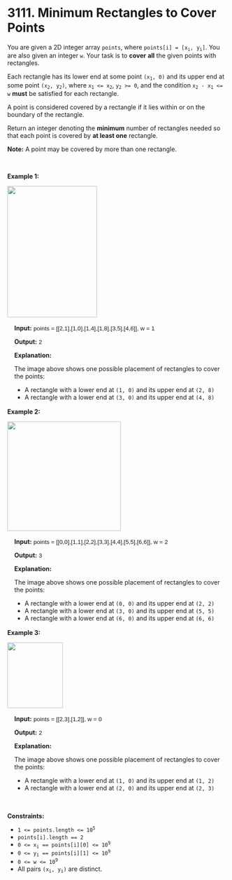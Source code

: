 # 3111. Minimum Rectangles to Cover Points

<p>You are given a 2D integer array <code>points</code>, where <code>points[i] = [x<sub>i</sub>, y<sub>i</sub>]</code>. You are also given an integer <code>w</code>. Your task is to <strong>cover</strong> <strong>all</strong> the given points with rectangles.</p>

<p>Each rectangle has its lower end at some point <code>(x<sub>1</sub>, 0)</code> and its upper end at some point <code>(x<sub>2</sub>, y<sub>2</sub>)</code>, where <code>x<sub>1</sub> &lt;= x<sub>2</sub></code>, <code>y<sub>2</sub> &gt;= 0</code>, and the condition <code>x<sub>2</sub> - x<sub>1</sub> &lt;= w</code> <strong>must</strong> be satisfied for each rectangle.</p>

<p>A point is considered covered by a rectangle if it lies within or on the boundary of the rectangle.</p>

<p>Return an integer denoting the <strong>minimum</strong> number of rectangles needed so that each point is covered by <strong>at least one</strong> rectangle<em>.</em></p>

<p><strong>Note:</strong> A point may be covered by more than one rectangle.</p>

<p>&nbsp;</p>
<p><strong class="example">Example 1:</strong></p>

<p><img alt="" src="https://assets.leetcode.com/uploads/2024/03/04/screenshot-from-2024-03-04-20-33-05.png" style="width: 205px; height: 300px;" /></p>

<div class="example-block" style="
    border-color: var(--border-tertiary);
    border-left-width: 2px;
    color: var(--text-secondary);
    font-size: .875rem;
    margin-bottom: 1rem;
    margin-top: 1rem;
    overflow: visible;
    padding-left: 1rem;
">
<p><strong>Input:</strong> <span class="example-io" style="
    font-family: Menlo,sans-serif;
    font-size: 0.85rem;
">points = [[2,1],[1,0],[1,4],[1,8],[3,5],[4,6]], w = 1</span></p>

<p><strong>Output:</strong> <span class="example-io" style="
    font-family: Menlo,sans-serif;
    font-size: 0.85rem;
">2</span></p>

<p><strong>Explanation: </strong></p>

<p>The image above shows one possible placement of rectangles to cover the points:</p>

<ul>
	<li>A rectangle with a lower end at <code>(1, 0)</code> and its upper end at <code>(2, 8)</code></li>
	<li>A rectangle with a lower end at <code>(3, 0)</code> and its upper end at <code>(4, 8)</code></li>
</ul>
</div>

<p><strong class="example">Example 2:</strong></p>

<p><img alt="" src="https://assets.leetcode.com/uploads/2024/03/04/screenshot-from-2024-03-04-18-59-12.png" style="width: 260px; height: 250px;" /></p>

<div class="example-block" style="
    border-color: var(--border-tertiary);
    border-left-width: 2px;
    color: var(--text-secondary);
    font-size: .875rem;
    margin-bottom: 1rem;
    margin-top: 1rem;
    overflow: visible;
    padding-left: 1rem;
">
<p><strong>Input:</strong> <span class="example-io" style="
    font-family: Menlo,sans-serif;
    font-size: 0.85rem;
">points = [[0,0],[1,1],[2,2],[3,3],[4,4],[5,5],[6,6]], w = 2</span></p>

<p><strong>Output:</strong> <span class="example-io" style="
    font-family: Menlo,sans-serif;
    font-size: 0.85rem;
">3</span></p>

<p><strong>Explanation: </strong></p>

<p>The image above shows one possible placement of rectangles to cover the points:</p>

<ul>
	<li>A rectangle with a lower end at <code>(0, 0)</code> and its upper end at <code>(2, 2)</code></li>
	<li>A rectangle with a lower end at <code>(3, 0)</code> and its upper end at <code>(5, 5)</code></li>
	<li>A rectangle with a lower end at <code>(6, 0)</code> and its upper end at <code>(6, 6)</code></li>
</ul>
</div>

<p><strong class="example">Example 3:</strong></p>

<p><img alt="" src="https://assets.leetcode.com/uploads/2024/03/04/screenshot-from-2024-03-04-20-24-03.png" style="height: 150px; width: 127px;" /></p>

<div class="example-block" style="
    border-color: var(--border-tertiary);
    border-left-width: 2px;
    color: var(--text-secondary);
    font-size: .875rem;
    margin-bottom: 1rem;
    margin-top: 1rem;
    overflow: visible;
    padding-left: 1rem;
">
<p><strong>Input:</strong> <span class="example-io" style="
    font-family: Menlo,sans-serif;
    font-size: 0.85rem;
">points = [[2,3],[1,2]], w = 0</span></p>

<p><strong>Output:</strong> <span class="example-io" style="
    font-family: Menlo,sans-serif;
    font-size: 0.85rem;
">2</span></p>

<p><strong>Explanation: </strong></p>

<p>The image above shows one possible placement of rectangles to cover the points:</p>

<ul>
	<li>A rectangle with a lower end at <code>(1, 0)</code> and its upper end at <code>(1, 2)</code></li>
	<li>A rectangle with a lower end at <code>(2, 0)</code> and its upper end at <code>(2, 3)</code></li>
</ul>
</div>

<p>&nbsp;</p>
<p><strong>Constraints:</strong></p>

<ul>
	<li><code>1 &lt;= points.length &lt;= 10<sup>5</sup></code></li>
	<li><code>points[i].length == 2</code></li>
	<li><code>0 &lt;= x<sub>i</sub> == points[i][0] &lt;= 10<sup>9</sup></code></li>
	<li><code>0 &lt;= y<sub>i</sub> == points[i][1] &lt;= 10<sup>9</sup></code></li>
	<li><code>0 &lt;= w &lt;= 10<sup>9</sup></code></li>
	<li>All pairs <code>(x<sub>i</sub>, y<sub>i</sub>)</code> are distinct.</li>
</ul>

